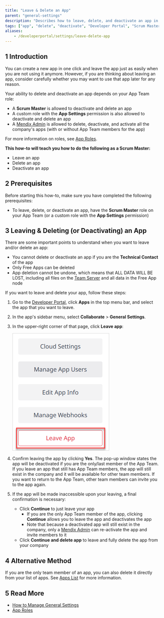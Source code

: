 ```yaml
---
title: "Leave & Delete an App"
parent: "general-settings"
description: "Describes how to leave, delete, and deactivate an app in the Developer Portal."
tags: ["app", "delete", "deactivate", "Developer Portal", "Scrum Master"]
aliases:
    - /developerportal/settings/leave-delete-app
---
```


## 1 Introduction

You can create a new app in one click and leave the app just as easily when you are not using it anymore. However, if you are thinking about leaving an app, consider carefully whether you may want to use that app later for any reason.

Your ability to delete and deactivate an app depends on your App Team role:

* A **Scrum Master** is allowed to deactivate and delete an app
* A custom role with the **App Settings** permission is also allowed to deactivate and delete an app
* A [Mendix Admin](/developerportal/control-center/#projects) is allowed to delete, deactivate, and activate all the company's apps (with or without App Team members for the app)

For more information on roles, see [App Roles](/developerportal/collaborate/app-roles).

**This how-to will teach you how to do the following as a Scrum Master:**

* Leave an app
* Delete an app
* Deactivate an app

## 2 Prerequisites

Before starting this how-to, make sure you have completed the following prerequisites:

* To leave, delete, or deactivate an app, have the **Scrum Master** role on your App Team (or a custom role with the **App Settings** permission)

## 3 Leaving & Deleting (or Deactivating) an App

There are some important points to understand when you want to leave and/or delete an app:

* You cannot delete or deactivate an app if you are the **Technical Contact** of the app
* Only Free Apps can be deleted
* App deletion cannot be undone, which means that ALL DATA WILL BE LOST, including all files on the [Team Server](/developerportal/collaborate/team-server) and all data in the Free App node

If you want to leave and delete your app, follow these steps:

1. Go to the [Developer Portal](http://sprintr.home.mendix.com), click **Apps** in the top menu bar, and select the app that you want to leave.
2. In the app's sidebar menu, select **Collaborate** > **General Settings**.
3.  In the upper-right corner of that page, click **Leave app**:

	![](attachments/leave-app.png) 

4.  Confirm leaving the app by clicking **Yes**. The pop-up window states the app will be deactivated if you are the only/last member of the App Team. If you leave an app that still has App Team members, the app will still exist in the company and it will be available for other team members. If you want to return to the App Team, other team members can invite you to the app again.
5.  If the app will be made inaccessible upon your leaving, a final confirmation is necessary:

	* Click **Continue** to just leave your app 
		* If you are the only App Team member of the app, clicking **Continue** allows you to leave the app and deactivates the app
		* Note that because a deactivated app will still exist in the company, only a [Mendix Admin](/developerportal/control-center/) can re-activate the app and invite members to it
	* Click **Continue and delete app** to leave and fully delete the app from your company

## 4 Alternative Method

If you are the only team member of an app, you can also delete it directly from your list of apps. See [Apps List](/developerportal/apps-list/) for more information.

## 5 Read More

* [How to Manage General Settings](general-settings)
* [App Roles](../collaborate/app-roles)
